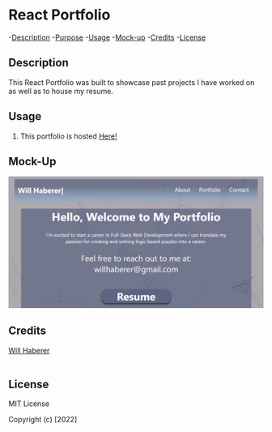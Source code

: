# React Portfolio

-[Description](#description) -[Purpose](#purpose) -[Usage](#usage) -[Mock-up](#) -[Credits](#credits) -[License](#license)

## Description

This React Portfolio was built to showcase past projects I have worked on as well as to house my resume.

## Usage

1. This portfolio is hosted <a href="https://wh-react-portfolio.herokuapp.com/" target="_blank">Here!</a>

## Mock-Up

<img src="/src/assets/homepage.png" alt="Home-Page" >

## Credits

<a href="https://github.com/willhaberer" target="_blank">Will Haberer</a><br></br>

## License

MIT License

Copyright (c) [2022]

